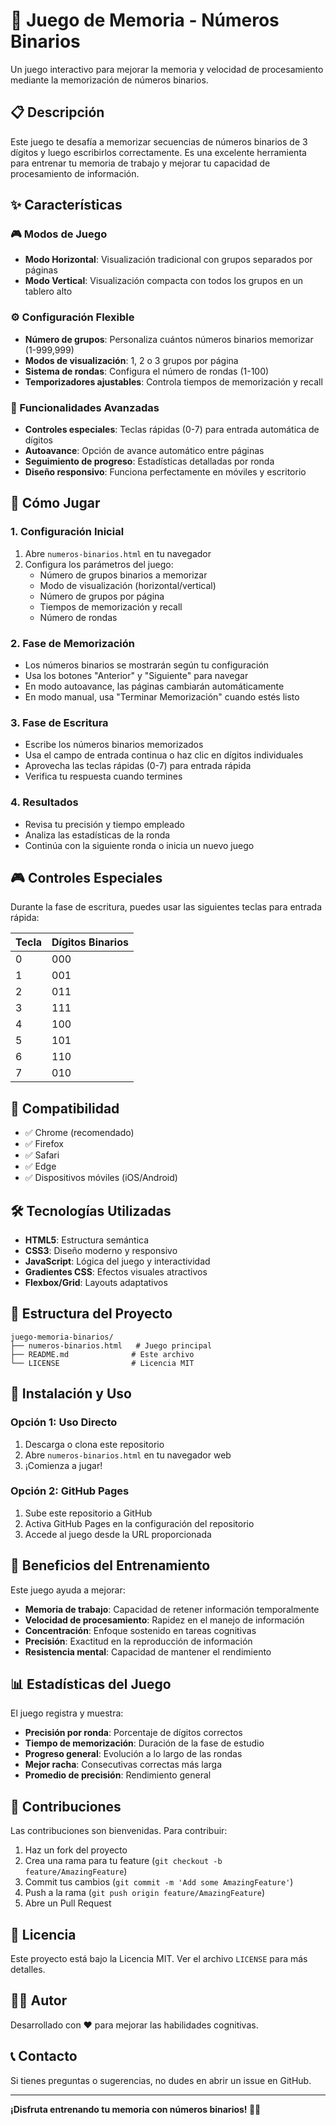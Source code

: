 # 🎯 Juego de Memoria - Números Binarios

Un juego interactivo para mejorar la memoria y velocidad de procesamiento mediante la memorización de números binarios.

## 📋 Descripción

Este juego te desafía a memorizar secuencias de números binarios de 3 dígitos y luego escribirlos correctamente. Es una excelente herramienta para entrenar tu memoria de trabajo y mejorar tu capacidad de procesamiento de información.

## ✨ Características

### 🎮 Modos de Juego
- **Modo Horizontal**: Visualización tradicional con grupos separados por páginas
- **Modo Vertical**: Visualización compacta con todos los grupos en un tablero alto

### ⚙️ Configuración Flexible
- **Número de grupos**: Personaliza cuántos números binarios memorizar (1-999,999)
- **Modos de visualización**: 1, 2 o 3 grupos por página
- **Sistema de rondas**: Configura el número de rondas (1-100)
- **Temporizadores ajustables**: Controla tiempos de memorización y recall

### 🎯 Funcionalidades Avanzadas
- **Controles especiales**: Teclas rápidas (0-7) para entrada automática de dígitos
- **Autoavance**: Opción de avance automático entre páginas
- **Seguimiento de progreso**: Estadísticas detalladas por ronda
- **Diseño responsivo**: Funciona perfectamente en móviles y escritorio

## 🚀 Cómo Jugar

### 1. Configuración Inicial
1. Abre `numeros-binarios.html` en tu navegador
2. Configura los parámetros del juego:
   - Número de grupos binarios a memorizar
   - Modo de visualización (horizontal/vertical)
   - Número de grupos por página
   - Tiempos de memorización y recall
   - Número de rondas

### 2. Fase de Memorización
- Los números binarios se mostrarán según tu configuración
- Usa los botones "Anterior" y "Siguiente" para navegar
- En modo autoavance, las páginas cambiarán automáticamente
- En modo manual, usa "Terminar Memorización" cuando estés listo

### 3. Fase de Escritura
- Escribe los números binarios memorizados
- Usa el campo de entrada continua o haz clic en dígitos individuales
- Aprovecha las teclas rápidas (0-7) para entrada rápida
- Verifica tu respuesta cuando termines

### 4. Resultados
- Revisa tu precisión y tiempo empleado
- Analiza las estadísticas de la ronda
- Continúa con la siguiente ronda o inicia un nuevo juego

## 🎮 Controles Especiales

Durante la fase de escritura, puedes usar las siguientes teclas para entrada rápida:

| Tecla | Dígitos Binarios |
|-------|------------------|
| 0 | 000 |
| 1 | 001 |
| 2 | 011 |
| 3 | 111 |
| 4 | 100 |
| 5 | 101 |
| 6 | 110 |
| 7 | 010 |

## 📱 Compatibilidad

- ✅ Chrome (recomendado)
- ✅ Firefox
- ✅ Safari
- ✅ Edge
- ✅ Dispositivos móviles (iOS/Android)

## 🛠️ Tecnologías Utilizadas

- **HTML5**: Estructura semántica
- **CSS3**: Diseño moderno y responsivo
- **JavaScript**: Lógica del juego y interactividad
- **Gradientes CSS**: Efectos visuales atractivos
- **Flexbox/Grid**: Layouts adaptativos

## 📁 Estructura del Proyecto

```
juego-memoria-binarios/
├── numeros-binarios.html   # Juego principal
├── README.md              # Este archivo
└── LICENSE                # Licencia MIT
```

## 🚀 Instalación y Uso

### Opción 1: Uso Directo
1. Descarga o clona este repositorio
2. Abre `numeros-binarios.html` en tu navegador web
3. ¡Comienza a jugar!

### Opción 2: GitHub Pages
1. Sube este repositorio a GitHub
2. Activa GitHub Pages en la configuración del repositorio
3. Accede al juego desde la URL proporcionada

## 🎯 Beneficios del Entrenamiento

Este juego ayuda a mejorar:

- **Memoria de trabajo**: Capacidad de retener información temporalmente
- **Velocidad de procesamiento**: Rapidez en el manejo de información
- **Concentración**: Enfoque sostenido en tareas cognitivas
- **Precisión**: Exactitud en la reproducción de información
- **Resistencia mental**: Capacidad de mantener el rendimiento

## 📊 Estadísticas del Juego

El juego registra y muestra:

- **Precisión por ronda**: Porcentaje de dígitos correctos
- **Tiempo de memorización**: Duración de la fase de estudio
- **Progreso general**: Evolución a lo largo de las rondas
- **Mejor racha**: Consecutivas correctas más larga
- **Promedio de precisión**: Rendimiento general

## 🤝 Contribuciones

Las contribuciones son bienvenidas. Para contribuir:

1. Haz un fork del proyecto
2. Crea una rama para tu feature (`git checkout -b feature/AmazingFeature`)
3. Commit tus cambios (`git commit -m 'Add some AmazingFeature'`)
4. Push a la rama (`git push origin feature/AmazingFeature`)
5. Abre un Pull Request

## 📄 Licencia

Este proyecto está bajo la Licencia MIT. Ver el archivo `LICENSE` para más detalles.

## 👨‍💻 Autor

Desarrollado con ❤️ para mejorar las habilidades cognitivas.

## 📞 Contacto

Si tienes preguntas o sugerencias, no dudes en abrir un issue en GitHub.

---

**¡Disfruta entrenando tu memoria con números binarios! 🧠✨** 